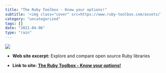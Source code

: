 ```yaml
---
title: "The Ruby Toolbox - Know your options!"
subtitle: '<img class="cover" src=https://www.ruby-toolbox.com/assets/logo/box-with-padding-439b851c12465f7a2cf...'
category: "uncategorized"
tags: []
date: "2021-04-06"
type: "rain"
---
```

<img class="cover" src=https://www.ruby-toolbox.com/assets/logo/box-with-padding-439b851c12465f7a2cf84ca47469cc599f8a69c8c12bd74b6c99a2ec1c696dad.png>



* **Web site excerpt:** Explore and compare open source Ruby libraries

* **Link to site:** **[The Ruby Toolbox - Know your options!](http://www.ruby-toolbox.com/categories.html)**